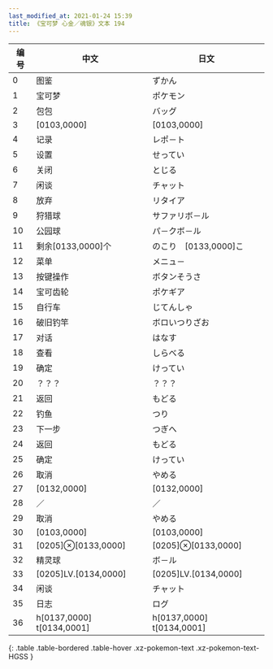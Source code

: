 ```yaml
---
last_modified_at: 2021-01-24 15:39
title: 《宝可梦 心金／魂银》文本 194
---
```

| 编号 | 中文 | 日文 |
| ---- | ---- | ---- |
| 0 | 图鉴 | ずかん |
| 1 | 宝可梦 | ポケモン |
| 2 | 包包 | バッグ |
| 3 | [0103,0000] | [0103,0000] |
| 4 | 记录 | レポ－ト |
| 5 | 设置 | せってい |
| 6 | 关闭 | とじる |
| 7 | 闲谈 | チャット |
| 8 | 放弃 | リタイア |
| 9 | 狩猎球 | サファリボ－ル |
| 10 | 公园球 | パ－クボ－ル |
| 11 | 剩余[0133,0000]个 | のこり　[0133,0000]こ |
| 12 | 菜单 | メニュ－ |
| 13 | 按键操作 | ボタンそうさ |
| 14 | 宝可齿轮 | ポケギア |
| 15 | 自行车 | じてんしゃ |
| 16 | 破旧钓竿 | ボロいつりざお |
| 17 | 对话 | はなす |
| 18 | 查看 | しらべる |
| 19 | 确定 | けってい |
| 20 | ？？？ | ？？？ |
| 21 | 返回 | もどる |
| 22 | 钓鱼 | つり |
| 23 | 下一步 | つぎへ |
| 24 | 返回 | もどる |
| 25 | 确定 | けってい |
| 26 | 取消 | やめる |
| 27 | [0132,0000] | [0132,0000] |
| 28 | ／ | ／ |
| 29 | 取消 | やめる |
| 30 | [0103,0000] | [0103,0000] |
| 31 | [0205]⊗[0133,0000] | [0205]⊗[0133,0000] |
| 32 | 精灵球 | ボ－ル |
| 33 | [0205]LV.[0134,0000] | [0205]LV.[0134,0000] |
| 34 | 闲谈 | チャット |
| 35 | 日志 | ログ |
| 36 | h[0137,0000] t[0134,0001] | h[0137,0000] t[0134,0001] |
{: .table .table-bordered .table-hover .xz-pokemon-text .xz-pokemon-text-HGSS }